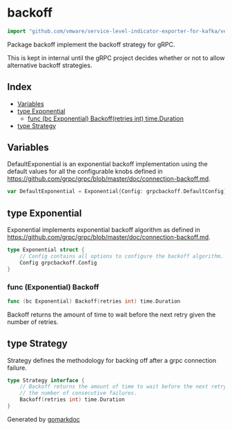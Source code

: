 <!-- Code generated by gomarkdoc. DO NOT EDIT -->

# backoff

```go
import "github.com/vmware/service-level-indicator-exporter-for-kafka/vendor/google.golang.org/grpc/internal/backoff"
```

Package backoff implement the backoff strategy for gRPC.

This is kept in internal until the gRPC project decides whether or not to allow alternative backoff strategies.

## Index

- [Variables](<#variables>)
- [type Exponential](<#type-exponential>)
  - [func (bc Exponential) Backoff(retries int) time.Duration](<#func-exponential-backoff>)
- [type Strategy](<#type-strategy>)


## Variables

DefaultExponential is an exponential backoff implementation using the default values for all the configurable knobs defined in https://github.com/grpc/grpc/blob/master/doc/connection-backoff.md.

```go
var DefaultExponential = Exponential{Config: grpcbackoff.DefaultConfig}
```

## type Exponential

Exponential implements exponential backoff algorithm as defined in https://github.com/grpc/grpc/blob/master/doc/connection-backoff.md.

```go
type Exponential struct {
    // Config contains all options to configure the backoff algorithm.
    Config grpcbackoff.Config
}
```

### func \(Exponential\) Backoff

```go
func (bc Exponential) Backoff(retries int) time.Duration
```

Backoff returns the amount of time to wait before the next retry given the number of retries.

## type Strategy

Strategy defines the methodology for backing off after a grpc connection failure.

```go
type Strategy interface {
    // Backoff returns the amount of time to wait before the next retry given
    // the number of consecutive failures.
    Backoff(retries int) time.Duration
}
```



Generated by [gomarkdoc](<https://github.com/princjef/gomarkdoc>)
